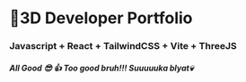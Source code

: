 # 🚀3D Developer Portfolio

### Javascript + React + TailwindCSS + Vite + ThreeJS
##### All Good 😎 👍 Too good bruh!!! Suuuuuka blyat💀
